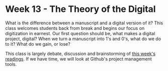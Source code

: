 # Week 13 - The Theory of the Digital

What is the difference between a manuscript and a digital version of it? This class welcomes students back from break and begins our focus on digitization in earnest. Our first question should be, what makes a digital project, digital? When we turn a manuscript into 1's and 0's, what do we do to it? What do we gain, or lose? 

This class is largely debate, discussion and brainstorming of [this week's readings](https://medievalbook.gitbook.io/digitizing-medieval-archives/~/drafts/-LV9QO5ZkrjBsV-qnO7l/primary/readings#13-the-theory-of-the-digital). If we have time, we will look at Github's project management tools. 

